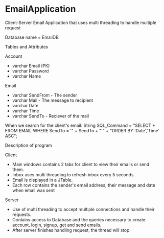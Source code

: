 # EmailApplication
Client-Server Email Application that uses multi threading to handle multiple request

Database name = EmailDB

Tables and Attributes

Account
- varchar Email (PK)
- varchar Password
- varchar Name

Email

- varchar SendFrom - The sender
- varchar Mail - The message to recipient
- varchar Date
- varchar Time
- varchar SendTo - Reciever of the mail 

When we search for the client's email: 
String SQL_Command = "SELECT * FROM EMAIL WHERE SendTo = '" + SendTo + "'" + "ORDER BY 'Date','Time' ASC";

Description of program

Client
- Main windows contains 2 tabs for client to view their emails or send them.
- Inbox uses multi threading to refresh inbox every 5 seconds.
- Email is displayed in a JTable.
- Each row contains the sender's email address, their message and date when email was sent

Server
- Use of multi threading to accept multiple connections and handle their requests.
- Contains access to Database and the queries necessary to create account, login, signup, get and send emails.
- After server finishes handling request, the thread will stop. 

